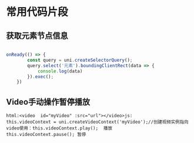 # 常用代码片段

## 获取元素节点信息

```jsx

onReady(() => {
		const query = uni.createSelectorQuery();
		query.select('元素').boundingClientRect(data => {
			console.log(data)
		}).exec();
	})
```

## Video手动操作暂停播放

```
html:<video  id="myVideo" :src="url"></video>js:
this.videoContext = uni.createVideoContext('myVideo');//创建视频实例指向video使用：this.videoContext.play();  播放
this.videoContext.pause(); 暂停
```